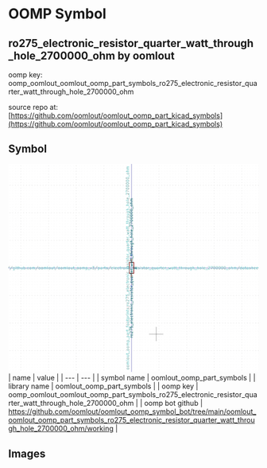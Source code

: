 # OOMP Symbol  
## ro275_electronic_resistor_quarter_watt_through_hole_2700000_ohm  by oomlout  
  
oomp key: oomp_oomlout_oomlout_oomp_part_symbols_ro275_electronic_resistor_quarter_watt_through_hole_2700000_ohm  
  
source repo at: [https://github.com/oomlout/oomlout_oomp_part_kicad_symbols](https://github.com/oomlout/oomlout_oomp_part_kicad_symbols)  
## Symbol  
  
[![working.png](working_600.png)](working.png)  
| name | value | 
| --- | --- | 
| symbol name | oomlout_oomp_part_symbols | 
| library name | oomlout_oomp_part_symbols | 
| oomp key | oomp_oomlout_oomlout_oomp_part_symbols_ro275_electronic_resistor_quarter_watt_through_hole_2700000_ohm | 
| oomp bot github | https://github.com/oomlout/oomlout_oomp_symbol_bot/tree/main/oomlout_oomlout_oomp_part_symbols_ro275_electronic_resistor_quarter_watt_through_hole_2700000_ohm/working | 
## Images  
